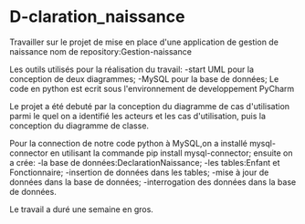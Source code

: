 # D-claration_naissance
Travailler sur le projet de mise en place d'une application de gestion de naissance
nom de repository:Gestion-naissance

Les outils utilisés pour la réalisation du travail: 
-start UML pour la conception de deux diagrammes; 
-MySQL pour la base de données; 
Le code en python est ecrit sous l'environnement de developpement PyCharm

Le projet a été debuté par la conception du diagramme de cas d'utilisation parmi le quel on a identifié les acteurs et les cas d'utilisation,
puis la conception du diagramme de classe.

Pour la connection de notre code python à MySQL,on a installé mysql-connector en utilisant la commande pip install mysql-connector; 
ensuite on a crée: -la base de données:DeclarationNaissance; 
-les tables:Enfant et Fonctionnaire; 
-insertion de données dans les tables; 
-mise à jour de données dans la base de données; 
-interrogation des données dans la base de données.

Le travail a duré une semaine en gros.
